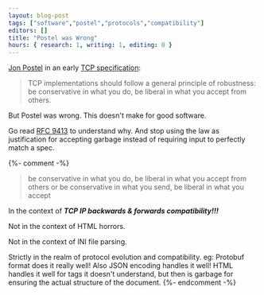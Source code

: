 ```yaml
---
layout: blog-post
tags: ["software","postel","protocols","compatibility"]
editors: []
title: "Postel was Wrong"
hours: { research: 1, writing: 1, editing: 0 }
---
```


[Jon Postel][postel] in an early [TCP specification][rfc-761]:
> TCP implementations should follow a general principle of robustness: be
> conservative in what you do, be liberal in what you accept from others.

But Postel was wrong. This doesn't make for good software.

Go read [RFC 9413] to understand why. And stop using the law as justification
for accepting garbage instead of requiring input to perfectly match a spec.

[postel]: https://en.wikipedia.org/wiki/Jon_Postel
[rfc-761]: https://datatracker.ietf.org/doc/html/rfc761
[RFC 9413]: https://datatracker.ietf.org/doc/html/rfc9413
[postel-law]: https://en.wikipedia.org/wiki/Robustness_principle
{%- comment -%}
> be conservative in what you do, be liberal in what you accept from others
or
> be conservative in what you send, be liberal in what you accept

In the context of ***TCP IP backwards & forwards compatibility!!!***

Not in the context of HTML horrors.

Not in the context of INI file parsing.

Strictly in the realm of protocol evolution and compatibility. eg: Protobuf
format does it really well! Also JSON encoding handles it well! HTML handles
it well for tags it doesn't understand, but then is garbage for ensuring the
actual structure of the document.
{%- endcomment -%}
